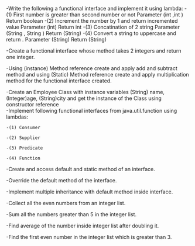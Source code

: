 -Write the following a functional interface and implement it using lambda:
    -(1) First number is greater than second number or not             Parameter (int ,int ) Return boolean
    -(2) Increment the number by 1 and return incremented value    Parameter (int) Return int
    -(3) Concatination of 2 string                                                             Parameter (String , String ) Return (String)
    -(4) Convert a string to uppercase and return .                                Parameter (String) Return (String)

-Create a functional interface whose method takes 2 integers and return one integer.

-Using (instance) Method reference create and apply add and subtract method and using (Static) Method reference create and apply multiplication method for the functional interface created.

-Create an Employee Class with instance variables (String) name, (Integer)age, (String)city and get the instance of the Class using constructor reference  
-Implement following functional interfaces from java.util.function using lambdas:

    -(1) Consumer

    -(2) Supplier

    -(3) Predicate

    -(4) Function

-Create and access default and static method of an interface.

-Override the default method of the interface.

-Implement multiple inheritance with default method inside  interface.

-Collect all the even numbers from an integer list.

-Sum all the numbers greater than 5 in the integer list.

-Find average of the number inside integer list after doubling it.

-Find the first even number in the integer list which is greater than 3.